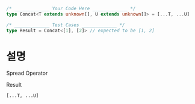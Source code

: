 ```ts
/* _____________ Your Code Here _____________ */
type Concat<T extends unknown[], U extends unknown[]> = [...T, ...U]

/* _____________ Test Cases _____________ */
type Result = Concat<[1], [2]> // expected to be [1, 2]

```

# 설명

Spread Operator

Result

    [...T, ...U]
